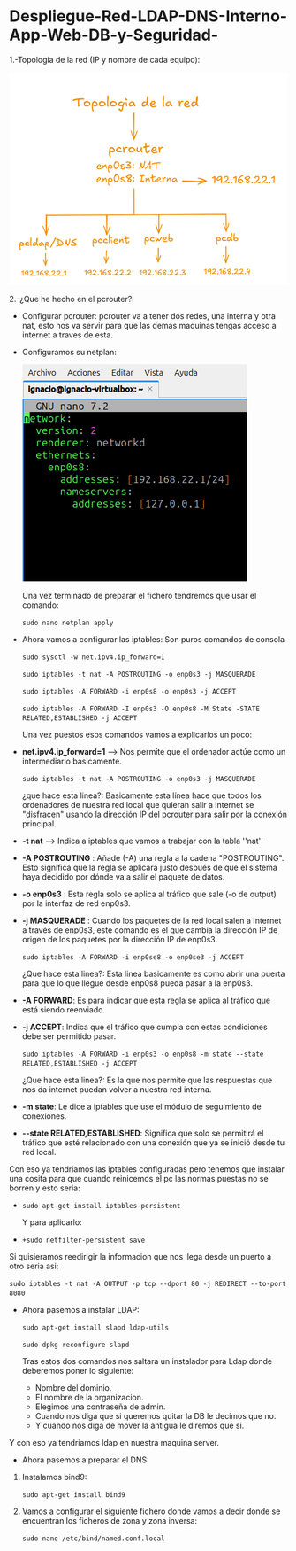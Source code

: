# Despliegue-Red-LDAP-DNS-Interno-App-Web-DB-y-Seguridad-

1.-Topología de la red (IP y nombre de cada equipo):

![Topologia_de_la_red](imgs/pcrouter/TopologiaDeLaRed.png)

2.-¿Que he hecho en el pcrouter?:

- Configurar pcrouter:
  pcrouter va a tener dos redes, una interna y otra nat, esto nos va servir para que las demas maquinas tengas acceso a internet a traves de esta.
  
  <p><p>
- Configuramos su netplan:
  
  ![netplan](imgs/pcrouter/netplanpcrouter.png)
  
  Una vez terminado de preparar el fichero tendremos que usar el comando:
  
  ``sudo nano netplan apply``
  
  <p><p>
- Ahora vamos a configurar las iptables:
  Son puros comandos de consola
  
  ``sudo sysctl -w net.ipv4.ip_forward=1 ``
  
  ``sudo iptables -t nat -A POSTROUTING -o enp0s3 -j MASQUERADE``
  
  ``sudo iptables -A FORWARD -i enp0s8 -o enp0s3 -j ACCEPT``
  
  ``sudo iptables -A FORWARD -I enp0s3 -O enp0s8 -M State -STATE RELATED,ESTABLISHED -j ACCEPT``
  
  Una vez puestos esos comandos vamos a explicarlos un poco:

* **net.ipv4.ip_forward=1** --> Nos permite que el ordenador actúe como un intermediario basicamente.
  
  ``sudo iptables -t nat -A POSTROUTING -o enp0s3 -j MASQUERADE``
  
  ¿que hace esta linea?: Basicamente esta línea hace que todos los ordenadores de nuestra red local que quieran salir a internet se "disfracen" usando la dirección IP del pcrouter para salir por la conexión principal.
  
  <p>
* **-t nat** --> Indica a iptables que vamos a trabajar con la tabla ''nat''
* **-A POSTROUTING** : Añade (-A) una regla a la cadena "POSTROUTING". Esto significa que la regla se aplicará justo después de que el sistema haya decidido por dónde va a salir el paquete de datos.
* **-o enp0s3** : Esta regla solo se aplica al tráfico que sale (-o de output) por la interfaz de red enp0s3.
* **-j MASQUERADE** : Cuando los paquetes de la red local salen a Internet a través de enp0s3, este comando es el que cambia la dirección IP de origen de los paquetes por la dirección IP de enp0s3.
  
  ``sudo iptables -A FORWARD -i enp0se8 -o enp0se3 -j ACCEPT``
  
  ¿Que hace esta linea?: Esta linea basicamente es como abrir una puerta para que lo que llegue desde enp0s8 pueda pasar a la enp0s3.
  
  <p>
* **-A FORWARD**: Es para indicar que esta regla se aplica al tráfico que está siendo reenviado.
* **-j ACCEPT**: Indica que el tráfico que cumpla con estas condiciones debe ser permitido pasar.
  
  ``sudo iptables -A FORWARD -i enp0s3 -o enp0s8 -m state --state RELATED,ESTABLISHED -j ACCEPT``
  
  ¿Que hace esta linea?: Es la que nos permite que las respuestas que nos da internet puedan volver a nuestra red interna.
* **-m state**: Le dice a iptables que use el módulo de seguimiento de conexiones.
* **--state RELATED,ESTABLISHED**: Significa que solo se permitirá el tráfico que esté relacionado con una conexión que ya se inició desde tu red local.

Con eso ya tendriamos las iptables configuradas pero tenemos que instalar una cosita para que cuando reinicemos el pc las normas puestas no se borren y esto seria:

- ``sudo apt-get install iptables-persistent``
  
  Y para aplicarlo:

* ``+sudo netfilter-persistent save``

Si quisieramos reedirigir la informacion que nos llega desde un puerto a otro seria asi:

``sudo iptables -t nat -A OUTPUT -p tcp --dport 80 -j REDIRECT --to-port 8080``

* Ahora pasemos a instalar LDAP:
  
  ``sudo apt-get install slapd ldap-utils``
  
  ``sudo dpkg-reconfigure slapd``
  
  Tras estos dos comandos nos saltara un instalador para Ldap donde deberemos poner lo siguiente:
  
  * Nombre del dominio.
  * El nombre de la organizacion.
  * Elegimos una contraseña de admin.
  * Cuando nos diga que si queremos quitar la DB le decimos que no.
  * Y cuando nos diga de mover la antigua le diremos que si.

Y con eso ya tendriamos ldap en nuestra maquina server.

* Ahora pasemos a preparar el DNS:

1. Instalamos bind9:
   
   ``sudo apt-get install bind9``
2. Vamos a configurar el siguiente fichero donde vamos a decir donde se encuentran los ficheros de zona y zona inversa:
   
   ``sudo nano /etc/bind/named.conf.local``
   










